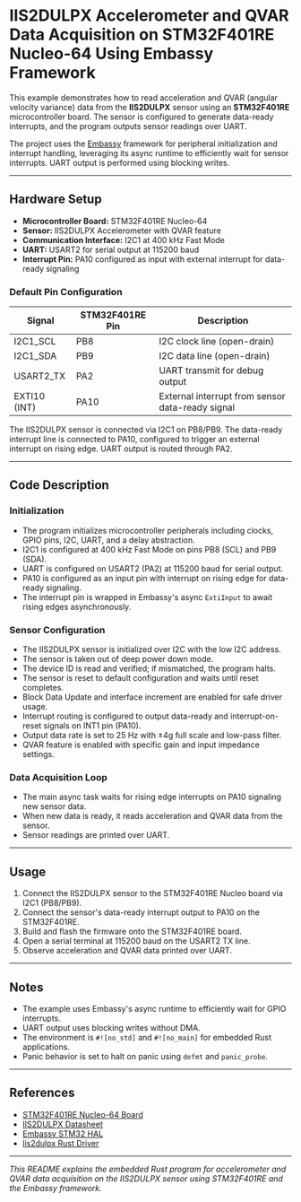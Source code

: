# IIS2DULPX Accelerometer and QVAR Data Acquisition on STM32F401RE Nucleo-64 Using Embassy Framework

This example demonstrates how to read acceleration and QVAR (angular velocity variance) data from the **IIS2DULPX** sensor using an **STM32F401RE** microcontroller board. The sensor is configured to generate data-ready interrupts, and the program outputs sensor readings over UART.

The project uses the [Embassy](https://embassy.dev/) framework for peripheral initialization and interrupt handling, leveraging its async runtime to efficiently wait for sensor interrupts. UART output is performed using blocking writes.

---

## Hardware Setup

- **Microcontroller Board:** STM32F401RE Nucleo-64
- **Sensor:** IIS2DULPX Accelerometer with QVAR feature
- **Communication Interface:** I2C1 at 400 kHz Fast Mode
- **UART:** USART2 for serial output at 115200 baud
- **Interrupt Pin:** PA10 configured as input with external interrupt for data-ready signaling

### Default Pin Configuration

| Signal       | STM32F401RE Pin | Description                      |
|--------------|-----------------|---------------------------------|
| I2C1_SCL     | PB8             | I2C clock line (open-drain)     |
| I2C1_SDA     | PB9             | I2C data line (open-drain)      |
| USART2_TX    | PA2             | UART transmit for debug output  |
| EXTI10 (INT) | PA10            | External interrupt from sensor data-ready signal |

The IIS2DULPX sensor is connected via I2C1 on PB8/PB9. The data-ready interrupt line is connected to PA10, configured to trigger an external interrupt on rising edge. UART output is routed through PA2.

---

## Code Description

### Initialization

- The program initializes microcontroller peripherals including clocks, GPIO pins, I2C, UART, and a delay abstraction.
- I2C1 is configured at 400 kHz Fast Mode on pins PB8 (SCL) and PB9 (SDA).
- UART is configured on USART2 (PA2) at 115200 baud for serial output.
- PA10 is configured as an input pin with interrupt on rising edge for data-ready signaling.
- The interrupt pin is wrapped in Embassy's async `ExtiInput` to await rising edges asynchronously.

### Sensor Configuration

- The IIS2DULPX sensor is initialized over I2C with the low I2C address.
- The sensor is taken out of deep power down mode.
- The device ID is read and verified; if mismatched, the program halts.
- The sensor is reset to default configuration and waits until reset completes.
- Block Data Update and interface increment are enabled for safe driver usage.
- Interrupt routing is configured to output data-ready and interrupt-on-reset signals on INT1 pin (PA10).
- Output data rate is set to 25 Hz with ±4g full scale and low-pass filter.
- QVAR feature is enabled with specific gain and input impedance settings.

### Data Acquisition Loop

- The main async task waits for rising edge interrupts on PA10 signaling new sensor data.
- When new data is ready, it reads acceleration and QVAR data from the sensor.
- Sensor readings are printed over UART.

---

## Usage

1. Connect the IIS2DULPX sensor to the STM32F401RE Nucleo board via I2C1 (PB8/PB9).
2. Connect the sensor's data-ready interrupt output to PA10 on the STM32F401RE.
3. Build and flash the firmware onto the STM32F401RE board.
4. Open a serial terminal at 115200 baud on the USART2 TX line.
5. Observe acceleration and QVAR data printed over UART.

---

## Notes

- The example uses Embassy's async runtime to efficiently wait for GPIO interrupts.
- UART output uses blocking writes without DMA.
- The environment is `#![no_std]` and `#![no_main]` for embedded Rust applications.
- Panic behavior is set to halt on panic using `defmt` and `panic_probe`.

---

## References

- [STM32F401RE Nucleo-64 Board](https://www.st.com/en/evaluation-tools/nucleo-f401re.html)
- [IIS2DULPX Datasheet](https://www.st.com/resource/en/datasheet/lis2dulpx.pdf)
- [Embassy STM32 HAL](https://docs.rs/embassy-stm32)
- [lis2dulpx Rust Driver](https://crates.io/crates/lis2dulpx)

---

*This README explains the embedded Rust program for accelerometer and QVAR data acquisition on the IIS2DULPX sensor using STM32F401RE and the Embassy framework.*
